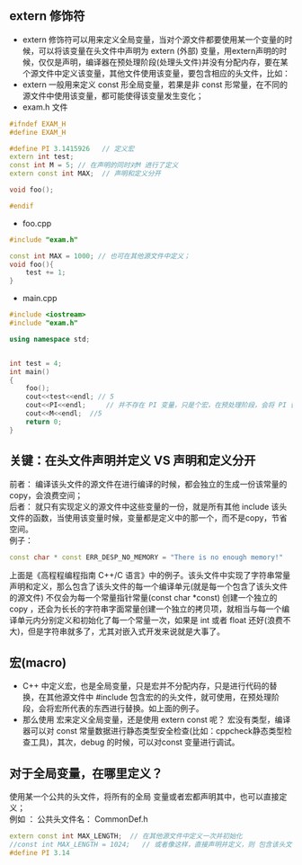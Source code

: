 ## extern 修饰符

- extern 修饰符可以用来定义全局变量，当对个源文件都要使用某一个变量的时候，可以将该变量在头文件中声明为 extern (外部) 变量，用extern声明的时候，仅仅是声明，编译器在预处理阶段(处理头文件)并没有分配内存，要在某个源文件中定义该变量，其他文件使用该变量，要包含相应的头文件，比如：  
- extern 一般用来定义 const 形全局变量，若果是非 const 形常量，在不同的源文件中使用该变量，都可能使得该变量发生变化；
- exam.h 文件
```cpp
#ifndef EXAM_H
#define EXAM_H

#define PI 3.1415926   // 定义宏
extern int test;
const int M = 5; // 在声明的同时对M 进行了定义
extern const int MAX;  // 声明和定义分开

void foo();

#endif
```
- foo.cpp 
```cpp
#include "exam.h"

const int MAX = 1000; // 也可在其他源文件中定义；
void foo(){
    test += 1;
}
```

- main.cpp
```cpp
#include <iostream>
#include "exam.h"

using namespace std;


int test = 4;
int main()
{
    foo();
    cout<<test<<endl; // 5
    cout<<PI<<endl;     // 并不存在 PI 变量，只是个宏，在预处理阶段，会将 PI 替换为 3.1415926 , 用于后面的编译 、 汇编 、链接
    cout<<M<<endl;  //5
    return 0;
}
```

## 关键：在头文件声明并定义 VS 声明和定义分开
前者： 编译该头文件的源文件在进行编译的时候，都会独立的生成一份该常量的copy，会浪费空间；  
后者： 就只有实现定义的源文件中这些变量的一份，就是所有其他 include 该头文件的函数，当使用该变量时候，变量都是定义中的那一个，而不是copy，节省空间。  
例子：  
```cpp
const char * const ERR_DESP_NO_MEMORY = "There is no enough memory!"
```
上面是《高程程编程指南 C++/C 语言》中的例子。该头文件中实现了字符串常量声明和定义，那么包含了该头文件的每一个编译单元(就是每一个包含了该头文件的源文件) 不仅会为每一个常量指针常量(const char *const) 创建一个独立的copy ，还会为长长的字符串字面常量创建一个独立的拷贝项，就相当与每一个编译单元内分别定义和初始化了每一个常量一次，如果是 int 或者 float 还好(浪费不大)，但是字符串就多了，尤其对嵌入式开发来说就是大事了。

## 宏(macro)
- C++ 中定义宏，也是全局变量，只是宏并不分配内存，只是进行代码的替换，在其他源文件中 #include 包含宏的的头文件，就可使用，在预处理阶段，会将宏所代表的东西进行替换。如上面的例子。  
- 那么使用 宏来定义全局变量，还是使用 extern const 呢？ 宏没有类型，编译器可以对 const 常量数据进行静态类型安全检查(比如：cppcheck静态类型检查工具)，其次，debug 的时候，可以对const 变量进行调试。

## 对于全局变量，在哪里定义？  
使用某一个公共的头文件，将所有的全局 变量或者宏都声明其中，也可以直接定义；  
例如 ： 公共头文件名： CommonDef.h
```cpp
extern const int MAX_LENGTH;  // 在其他源文件中定义一次并初始化
//const int MAX_LENGTH = 1024;   // 或者像这样，直接声明并定义，则 包含该头文件，就直接可以使用该变量了
#define PI 3.14
```

